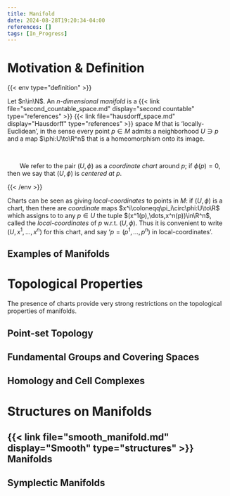 ```yaml
---
title: Manifold
date: 2024-08-28T19:20:34-04:00
references: []
tags: [In_Progress]
---
```


# Motivation & Definition

{{< env type="definition" >}}

Let $n\in\N$. An *$n$-dimensional manifold* is a {{< link file="second_countable_space.md" display="second countable" type="references" >}} {{< link file="hausdorff_space.md" display="Hausdorff" type="references" >}} space $M$ that is ‘locally-Euclidean’, in the sense every point $p\in M$ admits a neighborhood $U\ni p$ and a map $\phi:U\to\R^n$ that is a homeomorphism onto its image.

<br>

&emsp;&emsp;We refer to the pair $(U,\phi)$ as a *coordinate chart* around $p$; if $\phi(p)=0$, then we say that $(U,\phi)$ is *centered at $p$*.

{{< /env >}}

Charts can be seen as giving *local-coordinates* to points in $M$: if $(U,\phi)$ is a chart, then there are *coordinate* maps $x^i\coloneqq\pi_i\circ\phi:U\to\R$ which assigns to to any $p\in U$ the tuple $(x^1(p),\dots,x^n(p))\in\R^n$, called the *local-coordinates* of $p$ w.r.t. $(U,\phi)$. Thus it is convenient to write $(U,x^1,\dots,x^n)$ for this chart, and say ‘$p=(p^1,\dots,p^n)$ in local-coordinates’.

<div class="space"></div>

## Examples of Manifolds

# Topological Properties

The presence of charts provide very strong restrictions on the topological properties of manifolds.

<div class="space"></div>

## Point-set Topology

<div class="space"></div>

## Fundamental Groups and Covering Spaces

<div class="space"></div>

## Homology and Cell Complexes

# Structures on Manifolds

## {{< link file="smooth_manifold.md" display="Smooth" type="structures" >}} Manifolds



<div class="space"></div>

## Symplectic Manifolds
